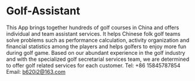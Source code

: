 # Golf-Assistant
This App brings together hundreds of golf courses in China and offers individual and team assistant services. It helps Chinese folk golf teams solve problems such as performance calculation, activity organization and financial statistics among the players and helps golfers to enjoy more fun during golf game. Based on our abundant experience in the golf industry and with the specialized golf secretarial services team, we are determined to offer golf related services for each customer.
Tel: +86 15845787854
Email: b620i2@163.com

